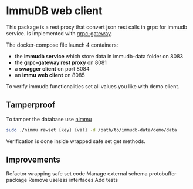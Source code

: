 # ImmuDB web client
This package is a rest proxy that convert json rest calls in grpc for immudb service.
Is implemented with [grpc-gateway](https://github.com/grpc-ecosystem/grpc-gateway).

The docker-compose file launch 4 containers:
* the **immudb service** which store data in immudb-data folder on 8083
* the **grpc-gateway rest proxy** on 8081
* a **swagger client** on port 8084
* an **immu web client** on 8085

To verify immudb functionalities set all values you like with demo client.

## Tamperproof
To tamper the database use [nimmu](https://github.com/codenotary/immudb/tree/master/tools/nimmu)
```bash
sudo ./nimmu rawset {key} {val} -d /path/to/immudb-data/demo/data
```
Verification is done inside wrapped safe set get methods.

## Improvements
Refactor wrapping safe set code
Manage external schema protobuffer package
Remove useless interfaces
Add tests

